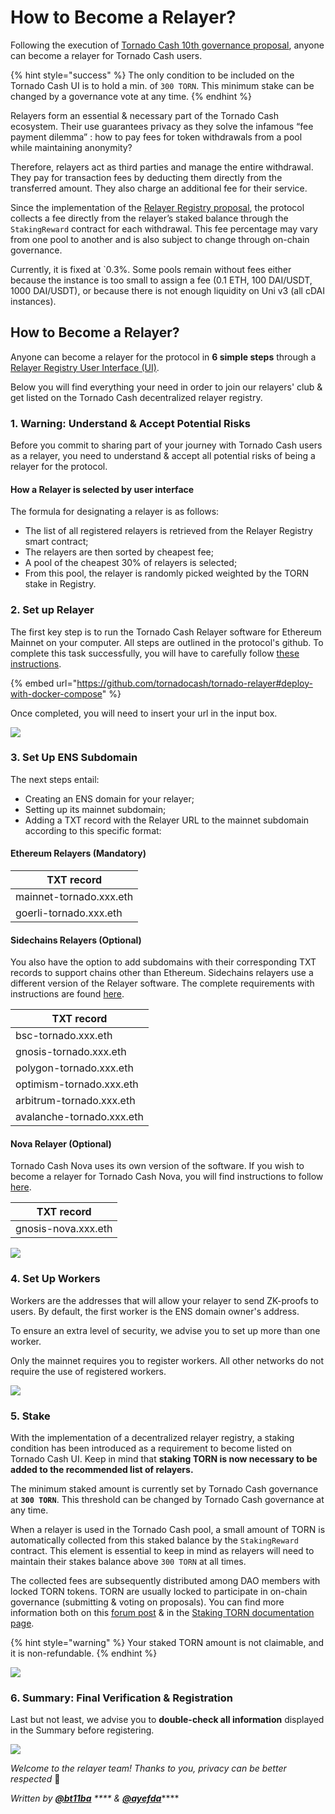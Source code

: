 # How to Become a Relayer?

Following the execution of [Tornado Cash 10th governance proposal](https://tornadocash.eth.link/governance/10), anyone can become a relayer for Tornado Cash users.

{% hint style="success" %}
The only condition to be included on the Tornado Cash UI is to hold a min. of `300 TORN`. This minimum stake can be changed by a governance vote at any time.
{% endhint %}

Relayers form an essential & necessary part of the Tornado Cash ecosystem. Their use guarantees privacy as they solve the infamous “fee payment dilemma” : how to pay fees for token withdrawals from a pool while maintaining anonymity?

Therefore, relayers act as third parties and manage the entire withdrawal. They pay for transaction fees by deducting them directly from the transferred amount. They also charge an additional fee for their service.

Since the implementation of the [Relayer Registry proposal](https://tornadocash.eth.link/governance/10), the protocol collects a fee directly from the relayer’s staked balance through the `StakingReward` contract for each withdrawal. This fee percentage may vary from one pool to another and is also subject to change through on-chain governance.

Currently, it is fixed at `0.3%. Some pools remain without fees either because the instance is too small to assign a fee (0.1 ETH, 100 DAI/USDT, 1000 DAI/USDT), or because there is not enough liquidity on Uni v3 (all cDAI instances).

## How to Become a Relayer?

Anyone can become a relayer for the protocol in **6 simple steps** through a [Relayer Registry User Interface (UI)](https://relayers-network.tornadocash.eth.limo/).

Below you will find everything your need in order to join our relayers' club & get listed on the Tornado Cash decentralized relayer registry.

### 1. Warning: Understand & Accept Potential Risks

Before you commit to sharing part of your journey with Tornado Cash users as a relayer, you need to understand & accept all potential risks of being a relayer for the protocol. 

#### How a Relayer is selected by user interface

The formula for designating a relayer is as follows:
* The list of all registered relayers is retrieved from the Relayer Registry smart contract;
* The relayers are then sorted by cheapest fee;
* A pool of the cheapest 30% of relayers is selected;
* From this pool, the relayer is randomly picked weighted by the TORN stake in Registry.

### 2. Set up Relayer

The first key step is to run the Tornado Cash Relayer software for Ethereum Mainnet on your computer. All steps are outlined in the protocol's github. To complete this task successfully, you will have to carefully follow [these instructions](https://github.com/tornadocash/tornado-relayer#deploy-with-docker-compose).

{% embed url="https://github.com/tornadocash/tornado-relayer#deploy-with-docker-compose" %}

Once completed, you will need to insert your url in the input box.

![](../.gitbook/assets/2.png)

### 3. Set Up ENS Subdomain

The next steps entail:

* Creating an ENS domain for your relayer;
* Setting up its mainnet subdomain;
* Adding a TXT record with the Relayer URL to the mainnet subdomain according to this specific format:

#### **Ethereum Relayers (Mandatory)**

| TXT record              |
| ----------------------- |
| mainnet-tornado.xxx.eth |
| goerli-tornado.xxx.eth  |

#### **Sidechains Relayers (Optional)**

You also have the option to add subdomains with their corresponding TXT records to support chains other than Ethereum. Sidechains relayers use a different version of the Relayer software. The complete requirements with instructions are found [here](https://github.com/tornadocash/tornado-relayer/blob/light/README.md).

| TXT record                |
| ------------------------- |
| bsc-tornado.xxx.eth       |
| gnosis-tornado.xxx.eth    |
| polygon-tornado.xxx.eth   |
| optimism-tornado.xxx.eth  |
| arbitrum-tornado.xxx.eth  |
| avalanche-tornado.xxx.eth |

#### **Nova Relayer (Optional)**

Tornado Cash Nova uses its own version of the software. If you wish to become a relayer for Tornado Cash Nova, you will find instructions to follow [here](https://github.com/tornadocash/tornado-pool-relayer#deploy-with-docker-compose).

| TXT record          |
| ------------------- |
| gnosis-nova.xxx.eth |

![](../.gitbook/assets/3.png)

### **4. Set Up Workers**

Workers are the addresses that will allow your relayer to send ZK-proofs to users. By default, the first worker is the ENS domain owner's address.

To ensure an extra level of security, we advise you to set up more than one worker.

Only the mainnet requires you to register workers. All other networks do not require the use of registered workers.

![](<../.gitbook/assets/4 (1).png>)

### 5. Stake

With the implementation of a decentralized relayer registry, a staking condition has been introduced as a requirement to become listed on Tornado Cash UI. Keep in mind that **staking TORN is now necessary to be added to the recommended list of relayers.**

The minimum staked amount is currently set by Tornado Cash governance at **`300 TORN`**. This threshold can be changed by Tornado Cash governance at any time.

When a relayer is used in the Tornado Cash pool, a small amount of TORN is automatically collected from this staked balance by the `StakingReward` contract. This element is essential to keep in mind as relayers will need to maintain their stakes balance above `300 TORN` at all times.

The collected fees are subsequently distributed among DAO members with locked TORN tokens. TORN are usually locked to participate in on-chain governance (submitting & voting on proposals). You can find more information both on this [forum post](https://torn.community/t/proposal-relayer-registry-setting-parameters-after-audit/2134) & in the [Staking TORN documentation page](staking.md).

{% hint style="warning" %}
Your staked TORN amount is not claimable, and it is non-refundable.
{% endhint %}

![](../.gitbook/assets/5.png)

### 6. Summary: Final Verification & Registration

Last but not least, we advise you to **double-check all information** displayed in the Summary before registering.

![](../.gitbook/assets/6.png)

_Welcome to the relayer team! Thanks to you, privacy can be better respected_ 💚



_Written by_ [_**@bt11ba**_](https://torn.community/u/bt11ba/) _**** &_ [_**@ayefda**_](https://torn.community/u/ayefda)****
